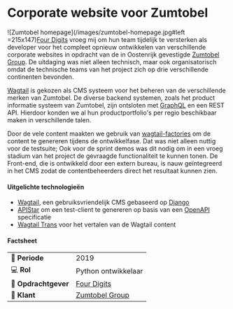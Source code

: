 # Corporate website voor Zumtobel

![Zumtobel homepage](/images/zumtobel-homepage.jpg#left =215x147)[Four Digits](https://www.fourdigits.nl/) vroeg mij om hun team tijdelijk te versterken als developer voor het compleet opnieuw ontwikkelen van verschillende corporate websites in opdracht van de in Oostenrijk gevestigde [Zumtobel Group](http://z.lighting). De uitdaging was niet alleen technisch, maar ook organisatorisch omdat de technische teams van het project zich op drie verschillende continenten bevonden.


[Wagtail](https://wagtail.io/) is gekozen als CMS systeem voor het beheren van de verschillende merken van Zumtobel. De diverse backend systemen, zoals het product informatie systeem van Zumtobel, zijn ontsloten met [GraphQL](https://graphql.org/) en een REST API. Hierdoor konden we al hun productportfolio's per regio beschikbaar maken in verschillende talen.


Door de vele content maakten we gebruik van [wagtail-factories](https://github.com/wagtail/wagtail-factories) om de content te genereren tijdens de ontwikkelfase. Dat was niet alleen nuttig voor de testsuite; Ook voor de sprint demos was dit nodig om in een vroeg stadium van het project de gevraagde functionaliteit te kunnen tonen. De Front-end, die is ontwikkeld door een extern bureau, is nauw geïntegreerd in het CMS zodat de contentbeheerders direct het resultaat kunnen zien.


#### Uitgelichte technologieën
- [Wagtail](https://wagtail.io/), een gebruiksvriendelijk CMS gebaseerd op [Django](https://www.djangoproject.com/)
- [APIStar](https://github.com/encode/apistar) om een test-client te genereren op basis van een [OpenAPI](https://swagger.io/specification/) specificatie
- [Wagtail Trans](https://github.com/wagtail/wagtailtrans) voor het vertalen van de Wagtail content

#### Factsheet
|                             |                                          |
| --------------------------- | ---------------------------------------- |
| :calendar: **Periode**      | 2019                                     |
| :computer: **Rol**          | Python ontwikkelaar                      |
| :office: **Opdrachtgever**  | [Four Digits](https://www.fourdigits.nl) |
| :man: **Klant**             | [Zumtobel Group](https://z.lighting)     |
